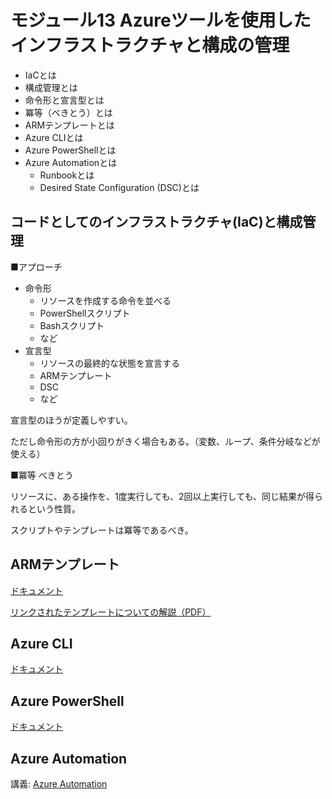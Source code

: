 # モジュール13 Azureツールを使用したインフラストラクチャと構成の管理

- IaCとは
- 構成管理とは
- 命令形と宣言型とは
- 冪等（べきとう）とは
- ARMテンプレートとは
- Azure CLIとは
- Azure PowerShellとは
- Azure Automationとは
  - Runbookとは
  - Desired State Configuration (DSC)とは

## コードとしてのインフラストラクチャ(IaC)と構成管理

■アプローチ

- 命令形
  - リソースを作成する命令を並べる
  - PowerShellスクリプト
  - Bashスクリプト
  - など
- 宣言型
  - リソースの最終的な状態を宣言する
  - ARMテンプレート
  - DSC
  - など

宣言型のほうが定義しやすい。

ただし命令形の方が小回りがきく場合もある。（変数、ループ、条件分岐などが使える）

■冪等 べきとう

リソースに、ある操作を、1度実行しても、2回以上実行しても、同じ結果が得られるという性質。

スクリプトやテンプレートは冪等であるべき。

## ARMテンプレート

[ドキュメント](https://docs.microsoft.com/ja-jp/azure/azure-resource-manager/templates/)

[リンクされたテンプレートについての解説（PDF）](pdf/リンクされたテンプレート.pdf)

## Azure CLI

[ドキュメント](https://docs.microsoft.com/ja-jp/cli/azure/)

## Azure PowerShell

[ドキュメント](https://docs.microsoft.com/ja-jp/powershell/azure/?view=azps-4.8.0)

## Azure Automation

講義: [Azure Automation](../iac/azure-automation.md)

<!--
### Azure Automation とは?


■機能
- Runbook （後述）
- Azure Automation State Configuration （後述）
- Update Management
  - Windows と Linux 仮想マシンに対するOSの更新プログラムを管理
  - 
- 仮想マシン (VM) の起動と停止
- GitHub、Azure DevOps Git、Team Foundation バージョン管理 (TFVC) リポジトリとの統合
- アマゾン ウェブ サービス (AWS) のリソースの自動化
- 共有リソースの管理
- バックアップの実行

### Automationアカウント

Azure Automation を使用するには、少なくとも 1 つの Azure Automation アカウントが必要

### Runbook とは?

一般的な意味としては「手順書」

■Runbook とは?

- 自動化のためのスクリプト
  - オプションでパラメーターを指定することができる。
- Azure Portal上で作成・編集できる
  - テスト実行ができる。
  - 作成が完了したら「発行」する
- ソースは以下で管理できる。
  - GitHub
  - Azure DevOps（Azure ReposのGitリポジトリ）
  - TFVC（Team Foundation Version Control）
- 「Runbookギャラリー」から、すぐに使えるRunbookを探してインポートすることができる
  - 特定のタグが付いたVMを起動・停止する
  - VMをスケーリング（サイズ変更）する
  - App Service Planをスケーリングする
  - 古いBlobを削除する
  - 空のリソースグループを削除する
  - SQLコマンドを実行する
  - hello world (example)


■実行の方法

- 手動で実行
- スケジュールを指定して実行（1回、または繰り返し）
- Webhookからの実行

■Runbook の形式

テキスト形式 - テキストエディターで編集
- Python 2/3
  - Python スクリプト(+ Azure Python SDK)に基づくテキスト形式の Runbook
- PowerShell
  - Windows PowerShell スクリプトに基づくテキスト形式の Runbook
- PowerShell **ワークフロー**
  - Windows PowerShell **ワークフロー** スクリプトに基づくテキスト形式の Runbook

グラフィカルエディター形式 - GUIで編集
- グラフィック
  - Windows PowerShell に基づくグラフィカル Runbook
- グラフィカル PowerShell **ワークフロー**
  - Windows PowerShell **ワークフロー** に基づくグラフィカルRunbook

※「**ワークフロー**」が付くものとつかないものの違いは？

- いずれもPowerShell形式
- **ワークフロー** の場合は並列処理を利用できる（一連のコマンドを並列して実行できる）
- その他、[いくつかの違いがある](https://docs.microsoft.com/ja-jp/azure/automation/automation-powershell-workflow)

[bashなどは現在のところサポートされていない](https://feedback.azure.com/forums/246290-automation/suggestions/13405419-allow-bash-perl-php-scripts-on-azure-automation)。

■スケジュール

- 複数の「スケジュール」を作成できる。
- 各スケジュール
  - 名前、説明
  - 1回、または繰り返し（1週間毎など）
  - 有効期限を設定できる

■ジョブ

- Runbook を開始すると、ジョブが作成される
- ジョブを実行するための worker が割り当てられる
- ジョブのログが最大 30 日間保存される


## 参考: Azure Automanage

[ドキュメント](https://azure.microsoft.com/ja-jp/services/azure-automanage/)

[2021/3/2にプレビュー](https://azure.microsoft.com/ja-jp/updates/public-preview-announcing-new-capabilities-for-azure-automanage/)となった。[ブログ](https://techcommunity.microsoft.com/t5/azure-governance-and-management/azure-automanage-for-virtual-machines-public-preview-update/ba-p/2161199)


Microsoft Cloud Adoption Framework for Azure（CAF）に沿って、日々の様々なVM管理タスクを減らすことができるサービス。

- Azure **Automation**は、VM以外のリソースも管理できる。
- Azure **Automanage**は、VMの管理に特化。

## Desired State Configuration (DSC)

### 構成ドリフト

■「構成」とは？

サーバーなどのリソースの、あるべき状態。サーバーに特定のソフトウェアがインストールされ、特定の設定がされ、起動している、など。

設定ファイルなどで定義（宣言）される。

■構成ドリフトとは？

もともとの「構成」から逸脱した状態。

※Drift: Drift is the term for when the real-world state of your infrastructure differs from the state defined in your configuration. （ドリフトは、インフラストラクチャの実際の状態が構成で定義された状態と異なる場合の用語です。）[Terraform](https://www.hashicorp.com/blog/detecting-and-managing-drift-with-terraform)

■スノーフレークとは？

- 自動的に再現できない独自の構成（のサーバー）。
- ※snowflake: 雪の結晶。[同じ形のものが存在しない](https://ja.wikipedia.org/wiki/%E9%9B%AA%E7%89%87)。

■構成ドリフトはなぜ起こる？

- 構成後に人手で修正した
  - エンジニアの教育不足
  - 緊急対応
- プロセスやプログラムによって状態が変更された（リセットされた）
- 改ざん

■どうやって排除するか？

IaCの仕組み（DSCなど）を使用する。

- 設定ファイル（「構成」）を使ってリソースを設定する。
- 構成ドリフトを[検出・修復](https://docs.microsoft.com/ja-jp/azure/automation/automation-dsc-remediate)する。
- [準拠状態を確認](https://docs.microsoft.com/ja-jp/azure/automation/tutorial-configure-servers-desired-state#check-the-compliance-status-of-a-managed-node)する。

### Desired State Configuration (DSC)

PowerShell による管理プラットフォーム。

「[構成](https://docs.microsoft.com/ja-jp/powershell/scripting/dsc/configurations/configurations?view=powershell-7.1)」（PowerShellスクリプト）を用いて、IT と開発インフラストラクチャをコードで管理する。

[ドキュメント](https://docs.microsoft.com/ja-jp/powershell/scripting/dsc/overview/overview?view=powershell-7.1)


■DSCの「構成」の例

```
# 構成
configuration LabConfig
{
    # 構成が適用さえるターゲットの指定
    Node WebServer
    {
        # IIS（Webサーバー）という「役割」をインストール
        WindowsFeature IIS
        {
            # 追加または削除されることを保証する役割の名前
            # Get-WindowsFeature コマンドレットからの Name プロパティと同じもの
            Name = 'Web-Server'
            # Present（機能を追加する） または Absent（機能を削除する）
            Ensure = 'Present'
            # すべての「子」の「役割」を含める
            IncludeAllSubFeature = $true
        }
    }
}
```

[ドキュメント](https://docs.microsoft.com/ja-jp/powershell/scripting/dsc/reference/resources/windows/windowsfeatureresource?view=powershell-7.1)


### Azure Automation State Configuration

任意のクラウドまたはオンプレミスのデータセンターのノードについて PowerShell Desired State Configuration (DSC) の構成を記述、管理、およびコンパイルできる Azure 構成管理サービス。

[ドキュメント](https://docs.microsoft.com/ja-jp/azure/automation/automation-dsc-overview)

■（ターゲット）ノード

Azure Automation State Configuration によって管理されるマシン。

- Azure 仮想マシン
- Azure 仮想マシン (クラシック)
- オンプレミス、Azure、または Azure 以外のクラウド内の物理/仮想 Windows マシン
- オンプレミス、Azure、または Azure 以外のクラウド内の物理/仮想 Linux マシン

■（組み込みの）プル サーバー

Azure Automation State Configuration では、Windows 機能 DSC サービスに似た DSC プル サーバーが提供されます。

■ターゲットノード

「ターゲット ノード」では、「プル サーバー」から「構成」を受信し、目的の状態に適合させ、コンプライアンスについて報告することができます。

[構成方法](https://docs.microsoft.com/ja-jp/azure/automation/automation-dsc-onboarding#enable-physicalvirtual-windows-machines)

- Azure VM: 拡張機能を入れる
- オンプレ等のマシン: 
  - Windows: PowerShell DSC [メタ構成](https://docs.microsoft.com/ja-jp/azure/automation/automation-dsc-onboarding#generate-dsc-metaconfigurations)を適用する。
  - Linux: PowerShell DSC for Linuxをインストール

■使い方

- 「構成」をローカルに保存する（.ps1）
- VMを起動
- Automationアカウントを作成
- Automationアカウント＞構成管理＞State Configuration(DSC)
- 「構成」タブで「＋追加」で、ローカルの構成（.ps1）をアップして構成を追加
- コンパイルする。「ノード構成」が作成される。
- 「ノード」タブで「＋追加」でVMをノードとして追加
- VMにノード構成を割り当てる。
- VMの状態が「保留中」となる
- 更新頻度（デフォルト：30分）ごとにノードが更新される

■ラボ

(1) Microsoft Learn [ARM テンプレートを使用して Azure インフラストラクチャをデプロイする](https://docs.microsoft.com/ja-jp/learn/modules/create-azure-resource-manager-template-vs-code/)

- 「サンドボックス」ではなく、ご自身のAzure Passサブスクリプションをご利用ください
- 画面上部の「次」「前」でユニットを移動できます
- 基本的な知識が学べます。

(2) Microsoft Learn [GitHub Actions を使用して ARM テンプレートのデプロイを自動化する](https://docs.microsoft.com/ja-jp/learn/modules/deploy-templates-command-line-github-actions/)

- 「サンドボックス」ではなく、ご自身のAzure Passサブスクリプションをご利用ください
- 画面上部の「次」「前」でユニットを移動できます
- リンクされたテンプレート
- GitHub リポジトリにホスト
- GitHub Actionsを使って、CI/CDでテンプレートをデプロイ

(3) AZ-400 ラボ13 [Resource Manager テンプレートを使用した Azure デプロイ](https://microsoftlearning.github.io/AZ-400JA-Designing-and-Implementing-Microsoft-DevOps-solutions/Instructions/Labs/AZ400_M13_Azure_Deployments_Using_Resource_Manager_Templates.html)

- リンクされたテンプレート
- Blobコンテナーにホスト
- リンクされたテンプレートのSAS URLを生成してメインテンプレートに埋め込む
- 古典的（定番ではある）
-->
